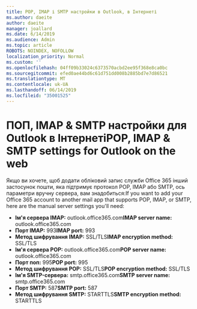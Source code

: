 ```yaml
---
title: POP, IMAP і SMTP настройки в Outlook, в Інтернеті
ms.author: daeite
author: daeite
manager: joallard
ms.date: 6/14/2019
ms.audience: Admin
ms.topic: article
ROBOTS: NOINDEX, NOFOLLOW
localization_priority: Normal
ms.custom: ''
ms.openlocfilehash: 04ff09b33024c6373570acbd2ee95f368e8ca0bc
ms.sourcegitcommit: efed0ae44bd6c61d751dd008b2885bd7e7d86521
ms.translationtype: MT
ms.contentlocale: uk-UA
ms.lasthandoff: 06/14/2019
ms.locfileid: "35001525"
---
```

# <a name="pop-imap--smtp-settings-for-outlook-on-the-web"></a><span data-ttu-id="d5359-102">ПОП, IMAP & SMTP настройки для Outlook в Інтернеті</span><span class="sxs-lookup"><span data-stu-id="d5359-102">POP, IMAP & SMTP settings for Outlook on the web</span></span>

<span data-ttu-id="d5359-103">Якщо ви хочете, щоб додати обліковий запис служби Office 365 інший застосунок пошти, яка підтримує протокол POP, IMAP або SMTP, ось параметри вручну сервера, вам знадобиться:</span><span class="sxs-lookup"><span data-stu-id="d5359-103">If you want to add your Office 365 account to another mail app that supports POP, IMAP, or SMTP, here are the manual server settings you'll need:</span></span>
  
- <span data-ttu-id="d5359-104">**Ім'я сервера IMAP:** outlook.office365.com</span><span class="sxs-lookup"><span data-stu-id="d5359-104">**IMAP server name:** outlook.office365.com</span></span>
- <span data-ttu-id="d5359-105">**Порт IMAP:** 993</span><span class="sxs-lookup"><span data-stu-id="d5359-105">**IMAP port:** 993</span></span>
- <span data-ttu-id="d5359-106">**Метод шифрування IMAP:** SSL/TLS</span><span class="sxs-lookup"><span data-stu-id="d5359-106">**IMAP encryption method:** SSL/TLS</span></span>
- <span data-ttu-id="d5359-107">**Ім'я сервера POP:** outlook.office365.com</span><span class="sxs-lookup"><span data-stu-id="d5359-107">**POP server name:** outlook.office365.com</span></span>  
- <span data-ttu-id="d5359-108">**Порт поп:** 995</span><span class="sxs-lookup"><span data-stu-id="d5359-108">**POP port:** 995</span></span>  
- <span data-ttu-id="d5359-109">**Метод шифрування POP:** SSL/TLS</span><span class="sxs-lookup"><span data-stu-id="d5359-109">**POP encryption method:** SSL/TLS</span></span>  
- <span data-ttu-id="d5359-110">**Ім'я SMTP-сервера:** smtp.office365.com</span><span class="sxs-lookup"><span data-stu-id="d5359-110">**SMTP server name:** smtp.office365.com</span></span>
- <span data-ttu-id="d5359-111">**Порт SMTP:** 587</span><span class="sxs-lookup"><span data-stu-id="d5359-111">**SMTP port:** 587</span></span>
- <span data-ttu-id="d5359-112">**Метод шифрування SMTP:** STARTTLS</span><span class="sxs-lookup"><span data-stu-id="d5359-112">**SMTP encryption method:** STARTTLS</span></span>